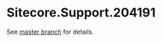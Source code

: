 # Sitecore.Support.204191

See [master branch](https://github.com/sitecoresupport/Sitecore.Support.204191) for details.